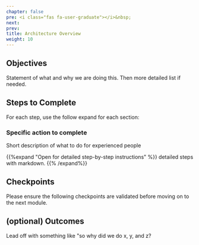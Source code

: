 ```yaml
---
chapter: false
pre: <i class="fas fa-user-graduate"></i>&nbsp;
next: 
prev: 
title: Architecture Overview
weight: 10
---
```


## Objectives

Statement of what and why we are doing this. Then more detailed list if needed.

## Steps to Complete

For each step, use the follow expand for each section:

### Specific action to complete

Short description of what to do for experienced people

{{%expand "Open for detailed step-by-step instructions" %}}
detailed steps with markdown.
{{% /expand%}}

## Checkpoints

Please ensure the following checkpoints are validated before moving on to the next module.

## (optional) Outcomes

Lead off with something like "so why did we do x, y, and z?